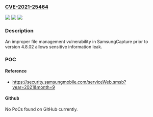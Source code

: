### [CVE-2021-25464](https://cve.mitre.org/cgi-bin/cvename.cgi?name=CVE-2021-25464)
![](https://img.shields.io/static/v1?label=Product&message=Samsung%20Capture&color=blue)
![](https://img.shields.io/static/v1?label=Version&message=-%3C%204.8.02%20&color=brighgreen)
![](https://img.shields.io/static/v1?label=Vulnerability&message=CWE-200%3A%20Exposure%20of%20Sensitive%20Information%20to%20an%20Unauthorized%20Actor&color=brighgreen)

### Description

An improper file management vulnerability in SamsungCapture prior to version 4.8.02 allows sensitive information leak.

### POC

#### Reference
- https://security.samsungmobile.com/serviceWeb.smsb?year=2021&month=9

#### Github
No PoCs found on GitHub currently.


